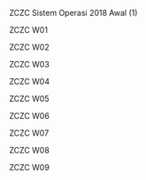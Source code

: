 ZCZC Sistem Operasi 2018 Awal (1) 

ZCZC W01 

ZCZC W02

ZCZC W03

ZCZC W04

ZCZC W05

ZCZC W06

ZCZC W07

ZCZC W08

ZCZC W09
